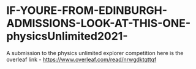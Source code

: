 # IF-YOURE-FROM-EDINBURGH-ADMISSIONS-LOOK-AT-THIS-ONE-physicsUnlimited2021-
A submission to the physics unlimited explorer competition
here is the overleaf link - https://www.overleaf.com/read/nrwgdktqttqf
